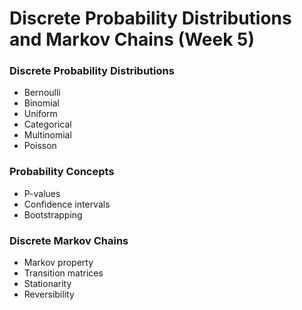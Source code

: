 # Discrete Probability Distributions and Markov Chains (Week 5)

### Discrete Probability Distributions


- Bernoulli
- Binomial
- Uniform
- Categorical
- Multinomial
- Poisson


### Probability Concepts

- P-values
- Confidence intervals
- Bootstrapping


### Discrete Markov Chains

- Markov property
- Transition matrices
- Stationarity
- Reversibility
